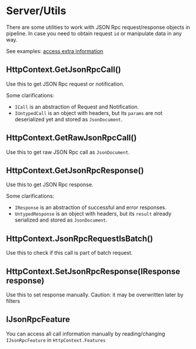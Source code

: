 # Server/Utils

There are some utilities to work with JSON Rpc request/response objects in pipeline.
In case you need to obtain request `id` or manipulate data in any way.

See examples: [access extra information](examples?id=access-extra-information)

## HttpContext.GetJsonRpcCall()

Use this to get JSON Rpc request or notification.

Some clarifications:

* `ICall` is an abstraction of Request and Notification.
* `IUntypedCall` is an object with headers, but its `params` are not deserialized yet and stored as `JsonDocument`.

## HttpContext.GetRawJsonRpcCall()

Use this to get raw JSON Rpc call as `JsonDocument`.

## HttpContext.GetJsonRpcResponse()

Use this to get JSON Rpc response.

Some clarifications:

* `IResponse` is an abstraction of successful and error responses.
* `UntypedResponse` is an object with headers, but its `result` already serialized and stored as `JsonDocument`.

## HttpContext.JsonRpcRequestIsBatch()

Use this to check if this call is part of batch request.

## HttpContext.SetJsonRpcResponse(IResponse response)

Use this to set response manually. Caution: it may be overwritten later by filters

## IJsonRpcFeature

You can access all call information manually by reading/changing `IJsonRpcFeature` in `HttpContext.Features`
